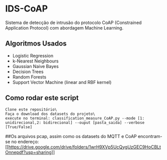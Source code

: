 # IDS-CoAP
Sistema de detecção de intrusão do protocolo CoAP (Constrained Application Protocol) com abordagem Machine Learning.

## Algoritmos Usados
* Logistic Regression
* k-Nearest Neighbours
* Gaussian Naive Bayes
* Decision Trees
* Random Forests
* Support Vector Machine (linear and RBF kernel)

## Como rodar este script
```Shell Script
Clone este repositório\
Faça o download dos datasets do projeto\
execute no terminal: classification_measure_CoAP.py --mode [1: unidirecional,2: bidirecional] --ouput [pasta_saida] --verbose [True/False]
```
##Os arquivos pcap, assim como os datasets do MQTT e CoAP encontram-se no endereço: [[https://drive.google.com/drive/folders/1wrH9XVp5UcQygUzGEC9HoCBLtOnnepdf?usp=sharing]]
